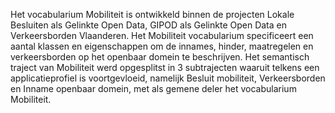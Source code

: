 Het vocabularium Mobiliteit is ontwikkeld binnen de projecten Lokale Besluiten als Gelinkte Open Data, 
GIPOD als Gelinkte Open Data en Verkeersborden Vlaanderen. Het Mobiliteit vocabularium specificeert een 
aantal klassen en eigenschappen om de innames, hinder, maatregelen en verkeersborden op het openbaar 
domein te beschrijven. 
Het semantisch traject van Mobiliteit werd opgesplitst in 3 subtrajecten waaruit telkens een 
applicatieprofiel is voortgevloeid, namelijk Besluit mobiliteit, Verkeersborden en 
Inname openbaar domein, met als gemene deler het vocabularium Mobiliteit.
